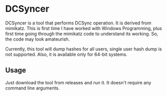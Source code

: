 # DCSyncer

DCSyncer is a tool that performs DCSync operation. It is derived from mimikatz. This is first time I have worked with Windows Programming, plus first time going through the mimikatz code to understand its working. So, the code may look amateurish.

Currently, this tool will dump hashes for all users, single user hash dump is not supported. Also, it is available only for 64-bit systems.

## Usage

Just download the tool from releases and run it. It doesn't require any command line arguments.
